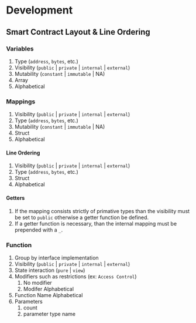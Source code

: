 # Development

## Smart Contract Layout & Line Ordering

### Variables

1. Type (`address`, `bytes`, etc.)
2. Visibility (`public` | `private` | `internal` | `external`)
3. Mutability (`constant` | `immutable` | NA)
4. Array
5. Alphabetical

### Mappings

1. Visibility (`public` | `private` | `internal` | `external`)
2. Type (`address`, `bytes`, etc.)
3. Mutability (`constant` | `immutable` | NA)
4. Struct
5. Alphabetical

#### Line Ordering

1. Visibility (`public` | `private` | `internal` | `external`)
2. Type (`address`, `bytes`, etc.)
3. Struct
4. Alphabetical

#### Getters

1. If the mapping consists strictly of primative types than the visibility must be set to `public` otherwise a getter function be defined.
2. If a getter function is necessary, than the internal mapping must be prepended with a `_`.

### Function

1. Group by interface implementation
2. Visibility (`public` | `private` | `internal` | `external`)
3. State interaction (`pure` | `view`)
4. Modifiers such as restrictions (ex: `Access Control`)
	1. No modifier
	2. Modifer Alphabetical
5. Function Name Alphabetical
6. Parameters
	1. count
	2. parameter type name
